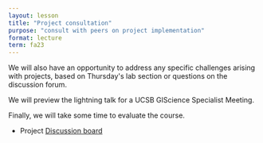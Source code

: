 ```yaml
---
layout: lesson
title: "Project consultation"
purpose: "consult with peers on project implementation"
format: lecture
term: fa23
---
```


We will also have an opportunity to address any specific challenges arising with projects, based on Thursday's lab section or questions on the discussion forum.

We will preview the lightning talk for a UCSB GIScience Specialist Meeting.

Finally, we will take some time to evaluate the course.

- Project [Discussion board](https://github.com/opengisci/FA23/discussions/6)

